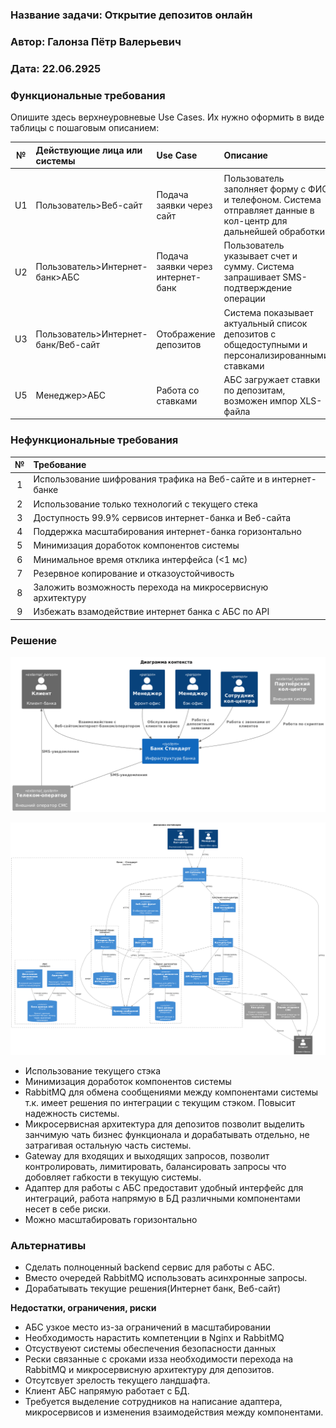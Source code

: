 ### <a name="_b7urdng99y53"></a>**Название задачи: Открытие депозитов онлайн**
### <a name="_hjk0fkfyohdk"></a>**Автор: Галонза Пётр Валерьевич**
### <a name="_uanumrh8zrui"></a>**Дата: 22.06.2925**
### <a name="_3bfxc9a45514"></a>**Функциональные требования**
Опишите здесь верхнеуровневые Use Cases. Их нужно оформить в виде таблицы с пошаговым описанием:

|**№**|**Действующие лица или системы**|**Use Case**|**Описание**|
| :-: | :- | :- | :- |
|||||
| U1 | Пользователь>Веб-сайт | Подача заявки через сайт | Пользователь заполняет форму с ФИО и телефоном. Система отправляет данные в кол-центр для дальнейшей обработки |
| U2 | Пользователь>Интернет-банк>AБС | Подача заявки через интернет-банк | Пользователь указывает счет и сумму. Система запрашивает SMS-подтверждение операции |
| U3 | Пользователь>Интернет-банк/Веб-сайт | Отображение депозитов | Система показывает актуальный список депозитов с общедоступными и персонализированными ставками |
| U5 | Менеджер>АБС | Работа со ставками | АБС загружает ставки по депозитам, возможен импор XLS-файла |
### <a name="_u8xz25hbrgql"></a>**Нефункциональные требования**


|**№**|**Требование**|
| :-: | :- |
| 1 | Использование шифрования трафика на Веб-сайте и в интернет-банке |
| 2 | Использование только технологий с текущего стека |
| 3 | Доступность 99.9% сервисов интернет-банка и Веб-сайта |
| 4 | Поддержка масштабирования интернет-банка горизонтально |
| 5 | Минимизация доработок компонентов системы |
| 6 | Минимальное время отклика интерфейса (<1 мс) |
| 7 | Резервное копирование и отказоустойчивость |
| 8 | Заложить возможность перехода на микросервисную архитектуру |
| 9 | Избежать взамодействие интернет банка с АБС по API |
### <a name="_qmphm5d6rvi3"></a>**Решение**

![Context diagram](./c4_context.png)

![Container diagram](./c4_containers.png)

* Использование текущего стэка
* Минимизация доработок компонентов системы
* RabbitMQ для обмена сообщениями между компонентами системы т.к. имеет решения по интеграции с текущим стэком. Повысит надежность системы.
* Микросервисная архитектура для депозитов позволит выделить занчимую чать бизнес функционала и дорабатывать отдельно, не затрагивая остальную часть системы.
* Gateway для входящих и выходящих запросов, позволит контролировать, лимитировать, балансировать запросы что добовляет габкости в текущую системы.
* Адаптер для работы с АБС предоставит удобный интерфейс для интеграций, работа напрямую в БД различными компонентами несет в себе риски.
* Можно масштабировать горизонтально

### <a name="_bjrr7veeh80c"></a>**Альтернативы**

* Сделать полноценный backend сервис для работы с АБС.
* Вместо очередей RabbitMQ использовать асинхронные запросы.
* Дорабатывать текущие решения(Интернет банк, Веб-сайт)

**Недостатки, ограничения, риски**

* АБС узкое место из-за ограничений в масштабировании
* Необходимость нарастить компетенции в Nginx и RabbitMQ
* Отсуствуеют системы обеспечения безопасности данных
* Рески связанные с сроками изза необходимости перехода на RabbitMQ и микросервисную архитектуру для депозитов.
* Отсутсвует зрелость текущего ландшафта.
* Клиент АБС напрямую работает с БД.
* Требуется выделение сотрудников на написание адаптера, микросервисов и изменения взаимодействия между компонентами.

